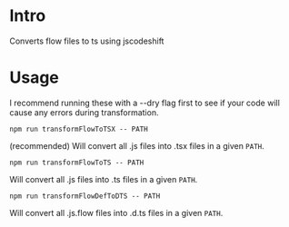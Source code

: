 # Intro

Converts flow files to ts using jscodeshift

# Usage

I recommend running these with a --dry flag first to see if your code will cause any errors during transformation.

`npm run transformFlowToTSX -- PATH`

(recommended) Will convert all .js files into .tsx files in a given `PATH`.

`npm run transformFlowToTS -- PATH`

Will convert all .js files into .ts files in a given `PATH`.

`npm run transformFlowDefToDTS -- PATH`

Will convert all .js.flow files into .d.ts files in a given `PATH`.
